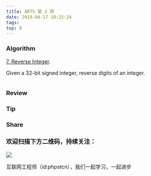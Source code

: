 ```yaml
---
title: ARTS 第 2 周
date: 2019-04-17 10:25:24
tags:
top: 0
---
```


### Algorithm

[7. Reverse Integer](https://leetcode.com/problems/reverse-integer/).

Given a 32-bit signed integer, reverse digits of an integer.

```

```

### Review

### Tip

### Share

### 欢迎扫描下方二维码，持续关注：

![](http://ww1.sinaimg.cn/large/a616b9a4gy1g4xzv954a4j20760763yo.jpg)

互联网工程师（id:phpstcn），我们一起学习，一起进步
